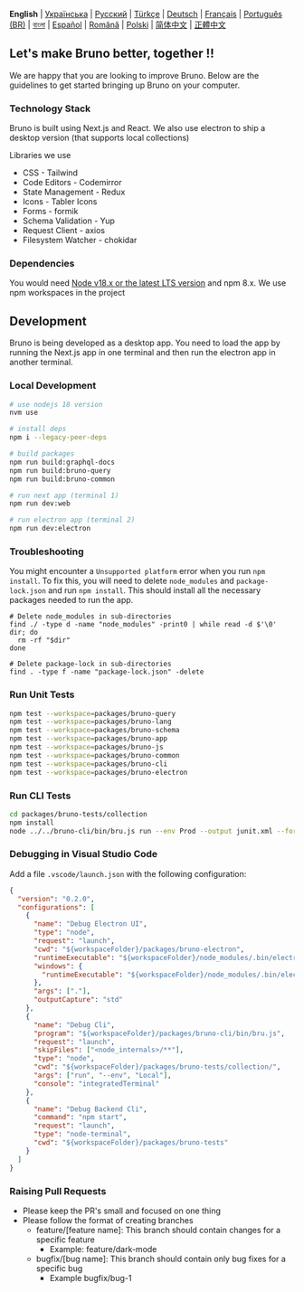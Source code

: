**English** | [Українська](docs/contributing/contributing_ua.md) | [Русский](docs/contributing/contributing_ru.md) | [Türkçe](docs/contributing/contributing_tr.md) | [Deutsch](docs/contributing/contributing_de.md) | [Français](docs/contributing/contributing_fr.md) | [Português (BR)](docs/contributing/contributing_pt_br.md) | [বাংলা](docs/contributing/contributing_bn.md) | [Español](docs/contributing/contributing_es.md) | [Română](docs/contributing/contributing_ro.md) | [Polski](docs/contributing/contributing_pl.md)
| [简体中文](docs/contributing/contributing_cn.md) | [正體中文](docs/contributing/contributing_zhtw.md)

## Let's make Bruno better, together !!

We are happy that you are looking to improve Bruno. Below are the guidelines to get started bringing up Bruno on your computer.

### Technology Stack

Bruno is built using Next.js and React. We also use electron to ship a desktop version (that supports local collections)

Libraries we use

- CSS - Tailwind
- Code Editors - Codemirror
- State Management - Redux
- Icons - Tabler Icons
- Forms - formik
- Schema Validation - Yup
- Request Client - axios
- Filesystem Watcher - chokidar

### Dependencies

You would need [Node v18.x or the latest LTS version](https://nodejs.org/en/) and npm 8.x. We use npm workspaces in the project

## Development

Bruno is being developed as a desktop app. You need to load the app by running the Next.js app in one terminal and then run the electron app in another terminal.

### Local Development

```bash
# use nodejs 18 version
nvm use

# install deps
npm i --legacy-peer-deps

# build packages
npm run build:graphql-docs
npm run build:bruno-query
npm run build:bruno-common

# run next app (terminal 1)
npm run dev:web

# run electron app (terminal 2)
npm run dev:electron
```

### Troubleshooting

You might encounter a `Unsupported platform` error when you run `npm install`. To fix this, you will need to delete `node_modules` and `package-lock.json` and run `npm install`. This should install all the necessary packages needed to run the app.

```shell
# Delete node_modules in sub-directories
find ./ -type d -name "node_modules" -print0 | while read -d $'\0' dir; do
  rm -rf "$dir"
done

# Delete package-lock in sub-directories
find . -type f -name "package-lock.json" -delete
```

### Run Unit Tests

```bash
npm test --workspace=packages/bruno-query
npm test --workspace=packages/bruno-lang
npm test --workspace=packages/bruno-schema
npm test --workspace=packages/bruno-app
npm test --workspace=packages/bruno-js
npm test --workspace=packages/bruno-common
npm test --workspace=packages/bruno-cli
npm test --workspace=packages/bruno-electron
```

### Run CLI Tests

```bash
cd packages/bruno-tests/collection
npm install
node ../../bruno-cli/bin/bru.js run --env Prod --output junit.xml --format junit
```

### Debugging in Visual Studio Code

Add a file `.vscode/launch.json` with the following configuration:

```json
{
  "version": "0.2.0",
  "configurations": [
    {
      "name": "Debug Electron UI",
      "type": "node",
      "request": "launch",
      "cwd": "${workspaceFolder}/packages/bruno-electron",
      "runtimeExecutable": "${workspaceFolder}/node_modules/.bin/electron",
      "windows": {
        "runtimeExecutable": "${workspaceFolder}/node_modules/.bin/electron.cmd"
      },
      "args": ["."],
      "outputCapture": "std"
    },
    {
      "name": "Debug Cli",
      "program": "${workspaceFolder}/packages/bruno-cli/bin/bru.js",
      "request": "launch",
      "skipFiles": ["<node_internals>/**"],
      "type": "node",
      "cwd": "${workspaceFolder}/packages/bruno-tests/collection/",
      "args": ["run", "--env", "Local"],
      "console": "integratedTerminal"
    },
    {
      "name": "Debug Backend Cli",
      "command": "npm start",
      "request": "launch",
      "type": "node-terminal",
      "cwd": "${workspaceFolder}/packages/bruno-tests"
    }
  ]
}
```

### Raising Pull Requests

- Please keep the PR's small and focused on one thing
- Please follow the format of creating branches
  - feature/[feature name]: This branch should contain changes for a specific feature
    - Example: feature/dark-mode
  - bugfix/[bug name]: This branch should contain only bug fixes for a specific bug
    - Example bugfix/bug-1
